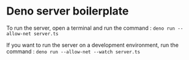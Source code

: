 # Deno server boilerplate

To run the server, open a terminal and run the command : 
``` deno run --allow-net server.ts ```

If you want to run the server on a development environment, run the command :
``` deno run --allow-net --watch server.ts ```